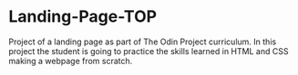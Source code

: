 # Landing-Page-TOP

Project of a landing page as part of The Odin Project curriculum. In this project the student is going to practice the skills learned in HTML and CSS making a webpage from scratch.
